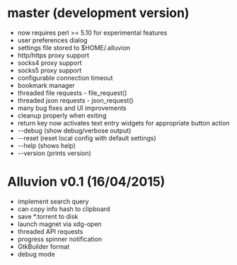 # master (development version)

* now requires perl >= 5.10 for experimental features
* user preferences dialog
* settings file stored to $HOME/.alluvion
* http/https proxy support
* socks4 proxy support
* socks5 proxy support
* configurable connection timeout
* bookmark manager
* threaded file requests - file_request()
* threaded json requests - json_request()
* many bug fixes and UI improvements
* cleanup properly when exiting
* return key now activates text entry widgets for appropriate button action
* --debug (show debug/verbose output)
* --reset (reset local config with default settings)
* --help (shows help)
* --version (prints version)


# Alluvion v0.1 (16/04/2015)

* implement search query
* can copy info hash to clipboard
* save *.torrent to disk
* launch magnet via xdg-open
* threaded API requests
* progress spinner notification
* GtkBuilder format
* debug mode
